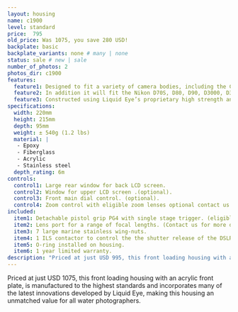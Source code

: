 ```yaml
---
layout: housing
name: c1900
level: standard
price:  795
old_price: Was 1075, you save 280 USD!
backplate: basic
backplate_variants: none # many | none
status: sale # new | sale
number_of_photos: 2
photos_dir: c1900
features:
  feature1: Designed to fit a variety of camera bodies, including the Canon EOS 300D, EOS 350D, EOS 400D, EOS 450D, EOS 500D, EOS 550D, EOS 600D, EOS 20D, EOS 30D, EOS 40D, EOS 50D, EOS 60D, EOS 7D, EOS 5D, EOS 5D Mark II.
  feature2: In addition it will fit the Nikon D70S, D80, D90, D3000, D3100, D5000, D5100, D7000, D200, D300, D300 S, D700, D800.
  feature3: Constructed using Liquid Eye’s proprietary high strength and ultra light epoxy resin sandwiched core technology.
specifications:
  width: 220mm
  height: 215mm
  depth: 95mm
  weight: ± 540g (1.2 lbs)
  material: |
   - Epoxy
   - Fiberglass
   - Acrylic
   - Stainless steel
  depth_rating: 6m
controls:
  control1: Large rear window for back LCD screen.
  control2: Window for upper LCD screen .(optional).
  control3: Front main dial control. (optional).
  control4: Zoom control with eligible zoom lenses optional contact us for further details.
included:
  item1: Detachable pistol grip PG4 with single stage trigger. (eligible for PG3 upgrade).
  item2: Lens port for a range of focal lengths. (Contact us for more details).
  item3: 7 large marine stainless wing-nuts.
  item4: 1 ILS contactor to control the the shutter release of the DSLR.
  item5: O-ring installed on housing.
  item6: 1 year limited warranty.
description: "Priced at just USD 995, this front loading housing with an acrylic front plate, is manufactured to the highest standards and incorporates many of the latest innovations developed by Liquid Eye, making this housing an unmatched value for all water photographers."
---
```

Priced at just USD 1075, this front loading housing with an acrylic front plate, is manufactured to the highest standards and incorporates many of the latest innovations developed by Liquid Eye, making this housing an unmatched value for all water photographers.
